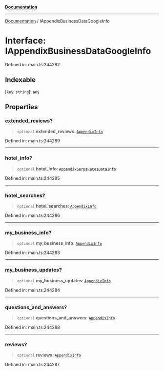 [**Documentation**](../README.md)

***

[Documentation](../README.md) / IAppendixBusinessDataGoogleInfo

# Interface: IAppendixBusinessDataGoogleInfo

Defined in: main.ts:244282

## Indexable

\[`key`: `string`\]: `any`

## Properties

### extended\_reviews?

> `optional` **extended\_reviews**: [`AppendixInfo`](../classes/AppendixInfo.md)

Defined in: main.ts:244289

***

### hotel\_info?

> `optional` **hotel\_info**: [`AppendixSerpsRatesDataInfo`](../classes/AppendixSerpsRatesDataInfo.md)

Defined in: main.ts:244285

***

### hotel\_searches?

> `optional` **hotel\_searches**: [`AppendixInfo`](../classes/AppendixInfo.md)

Defined in: main.ts:244286

***

### my\_business\_info?

> `optional` **my\_business\_info**: [`AppendixInfo`](../classes/AppendixInfo.md)

Defined in: main.ts:244283

***

### my\_business\_updates?

> `optional` **my\_business\_updates**: [`AppendixInfo`](../classes/AppendixInfo.md)

Defined in: main.ts:244284

***

### questions\_and\_answers?

> `optional` **questions\_and\_answers**: [`AppendixInfo`](../classes/AppendixInfo.md)

Defined in: main.ts:244288

***

### reviews?

> `optional` **reviews**: [`AppendixInfo`](../classes/AppendixInfo.md)

Defined in: main.ts:244287
